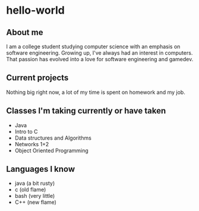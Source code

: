 # hello-world

## About me
I am a college student studying computer science with an emphasis on software engineering. Growing up, I've always had an interest in computers. That passion has evolved into a love for software engineering and gamedev. 

## Current projects
Nothing big right now, a lot of my time is spent on homework and my job.

## Classes I'm taking currently or have taken
- Java
- Intro to C
- Data structures and Algorithms
- Networks 1+2
- Object Oriented Programming

## Languages I know
- java (a bit rusty)
- c (old flame)
- bash (very little)
- C++ (new flame)
